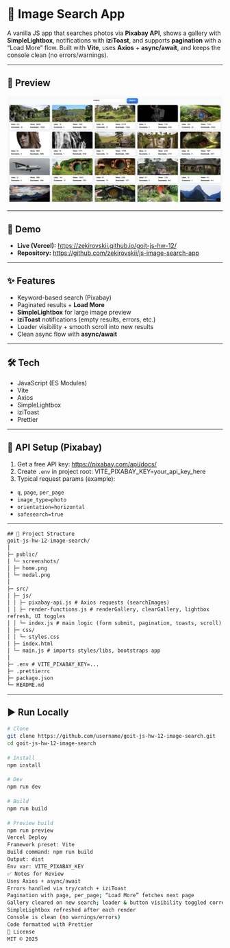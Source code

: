 # 🔎 Image Search App 

A vanilla JS app that searches photos via **Pixabay API**, shows a gallery with **SimpleLightbox**, notifications with **iziToast**, and supports **pagination** with a “Load More” flow. Built with **Vite**, uses **Axios** + **async/await**, and keeps the console clean (no errors/warnings).

---
## 📸 Preview

![Timer & Promises App Screenshot](./assets/jsSearch.png)

---

## 🚀 Demo
- **Live (Vercel):** https://zekirovskii.github.io/goit-js-hw-12/
- **Repository:** https://github.com/zekirovskii/js-image-search-app


---

## ✨ Features
- Keyword-based search (Pixabay)
- Paginated results + **Load More**
- **SimpleLightbox** for large image preview
- **iziToast** notifications (empty results, errors, etc.)
- Loader visibility + smooth scroll into new results
- Clean async flow with **async/await**

---

## 🛠 Tech
- JavaScript (ES Modules)
- Vite
- Axios
- SimpleLightbox
- iziToast
- Prettier

---

## 🔑 API Setup (Pixabay)
1. Get a free API key: https://pixabay.com/api/docs/
2. Create `.env` in project root:
VITE_PIXABAY_KEY=your_api_key_here
3. Typical request params (example):
- `q`, `page`, `per_page`
- `image_type=photo`
- `orientation=horizontal`
- `safesearch=true`

---
```
## 📂 Project Structure
goit-js-hw-12-image-search/
│
├─ public/
│ └─ screenshots/
│ ├─ home.png
│ └─ modal.png
│
├─ src/
│ ├─ js/
│ │ ├─ pixabay-api.js # Axios requests (searchImages)
│ │ ├─ render-functions.js # renderGallery, clearGallery, lightbox refresh, UI toggles
│ │ └─ index.js # main logic (form submit, pagination, toasts, scroll)
│ ├─ css/
│ │ └─ styles.css
│ ├─ index.html
│ └─ main.js # imports styles/libs, bootstraps app
│
├─ .env # VITE_PIXABAY_KEY=...
├─ .prettierrc
├─ package.json
└─ README.md
```
---

## ▶️ Run Locally
```bash
# Clone
git clone https://github.com/username/goit-js-hw-12-image-search.git
cd goit-js-hw-12-image-search

# Install
npm install

# Dev
npm run dev

# Build
npm run build

# Preview build
npm run preview
Vercel Deploy
Framework preset: Vite
Build command: npm run build
Output: dist
Env var: VITE_PIXABAY_KEY
✅ Notes for Review
Uses Axios + async/await
Errors handled via try/catch + iziToast
Pagination with page, per_page; “Load More” fetches next page
Gallery cleared on new search; loader & button visibility toggled correctly
SimpleLightbox refreshed after each render
Console is clean (no warnings/errors)
Code formatted with Prettier
📝 License
MIT © 2025
